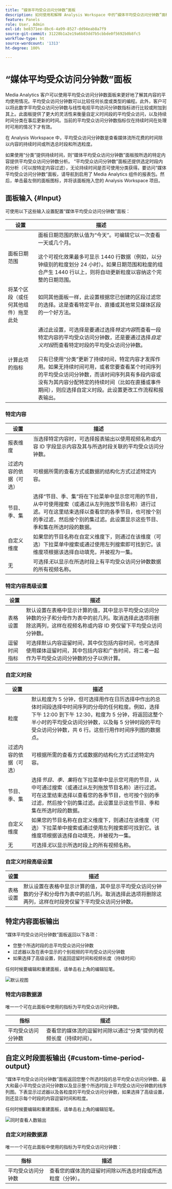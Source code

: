 ```yaml
---
title: “媒体平均受众访问分钟数”面板
description: 如何使用和解释 Analysis Workspace 中的“媒体平均受众访问分钟数”面板。
feature: Panels
role: User, Admin
exl-id: be8371ee-8bc6-4a99-8527-dd94eab8a7f9
source-git-commit: 31228b1a2e19a6b83dd7b5cbbde0f5692b0b8fc5
workflow-type: ht
source-wordcount: '1313'
ht-degree: 100%

---
```



# “媒体平均受众访问分钟数”面板

Media Analytics 客户可以使用平均受众访问分钟数面板来更好地了解其内容的平均使用情况。平均受众访问分钟数可以比较任何长度或类型的编程。此外，客户可以将此数字平均受众访问分钟数与线性电视平均访问分钟数指标进行比较或附加到其上。此面板提供了更大的灵活性来衡量自定义时间段的平均受众访问，以及持续时间分类在事后更新的时间。当前的平均受众访问分钟数指标仅在持续时间在处理时可用的情况下才有效。

在 Analysis Workspace 中，平均受众访问分钟数是查看媒体流所花费的时间除以内容的持续时间或所选总时段和所选粒度。

如果使用“分类”提供持续时间，则“媒体平均受众访问分钟数”面板按所选的特定内容提供平均受众访问分钟数分析。
“平均受众访问分钟数”面板还提供选定时段内的分析（可以按特定内容过滤），无论持续时间是否可使用分类获得。要访问“媒体平均受众访问分钟数”面板，请导航到启用了 Media Analytics 组件的报表包。然后，单击最左侧的面板图标，并将该面板拖入您的 Analysis Workspace 项目。

<!-- For more information, see the Media Average Minute Audience introduction video:
<< replace with AMA video when available >> -->

<!-- >[!VIDEO](https://video.tv.adobe.com/v/330177/?quality=12) -->

## 面板输入 {#Input}

可使用以下这些输入设置配置“媒体平均受众访问分钟数”面板：

| 设置 | 描述 |
|---------|------------|
| 面板日期范围 | 面板日期范围的默认值为“今天”。可编辑它以一次查看一天或几个月。<br></br>这个可视化效果最多可显示 1440 行数据（例如，以分钟级别的粒度划分 24 小时）。如果日期范围和粒度的组合产生 1440 行以上，则将自动更新粒度以容纳这个完整的日期范围。 |
| 将某个区段（或任何其他组件）拖至此处 | 如同其他面板一样，此设置根据您已创建的区段过滤您的选择。这是查看特定平台、直播或其他常见媒体区段的一个好方法。 |
| 计算此项的指标 | 通过此设置，可选择是要通过选择&#x200B;*特定内容*&#x200B;而查看一段特定内容的平均受众访问分钟数，还是要通过选择&#x200B;*自定义时段*&#x200B;而查看特定时段的平均受众访问分钟数。<br></br>只有已使用“分类”更新了持续时间，特定内容才发挥作用。如果无持续时间可用，或者您要查看某个时间序列的平均受众访问分钟数，而该时间序列具有多段内容或没有为其内容分配特定的持续时间（比如在直播或事件期间），则应选择自定义时段。此设置更改工作流程和报表输出。 |

### 特定内容

| 设置 | 描述 |
|---------|------------|
| 报表维度 | 当选择特定内容时，可选择报表输出以使用视频名称或内容 ID 字段显示内容及其与所选时段关联的平均受众访问分钟数。 |
| 过滤内容的依据（可选） | 可根据所需的查看方式或数据的结构化方式过滤特定内容。 |
| 节目、季、集 | 选择“节目、季、集”将在下拉菜单中显示您可用的节目，从中可使用搜索（或通过从左列拖放节目名称）进行过滤。可在这里结束选择以查看您的各季节目，也可按个别的季过滤，然后按个别的集过滤。此设置显示这些节目、季和集在所选时段的数据。 |
| 自定义维度 | 如果您的节目名称在自定义维度下，则通过在该维度（可选）下拉菜单中搜索或通过使用左列搜索即可找到它。该维度项根据该选择自动填充，并被视为一集。 |
| 无 | 可选择&#x200B;*无*&#x200B;以显示在所选时段上有平均受众访问分钟数数据的所有视频名称。 |

### 特定内容高级设置

| 设置 | 描述 |
|---------|------------|
| 表格设置 | 默认设置在表格中显示计算的值，其中显示平均受众访问分钟数的分子和分母作为表中的前几列。取消选择此选项将删除这两列，这样在视频名称或内容 ID 旁仅留下平均受众访问分钟数。 |
| 逗留时间指标 | 可选择默认内容逗留时间，其中仅包括内容时间，也可选择使用媒体逗留时间，其中包括内容和广告时间，将二者一起作为平均受众访问分钟数的分子以供计算。 |

### 自定义时段

| 设置 | 描述 |
|---------|------------|
| 粒度 | 默认粒度为 5 分钟，但可选择用作在日历选择中作出的总体时间段选择中时间序列的分母的任何粒度。例如，选择下午 12:00 到下午 12:30，粒度为 5 分钟，将返回这整个半小时的平均受众访问分钟数，以及每 5 分钟时段的平均受众访问分钟数，共 6 行。这些行用作时间序列图的数据点。 |
| 过滤内容的依据（可选） | 可根据所需的查看方式或数据的结构化方式过滤特定内容。 |
| 节目、季、集 | 选择&#x200B;*节目、季、集*&#x200B;将在下拉菜单中显示您可用的节目，从中可通过搜索（或通过从左列拖放节目名称）进行过滤。可在这里结束选择以查看您的各季节目，也可按个别的季过滤，然后按个别的集过滤。此设置显示这些节目、季和集在所选时段的数据。 |
| 自定义维度 | 如果您的节目名称在自定义维度下，则通过在该维度（可选）下拉菜单中搜索或通过使用左列搜索即可找到它。该维度项根据该选择自动填充，并被视为一集。 |
| 无 | 可选择&#x200B;*无*&#x200B;以显示所选时段上的所有视频名称。 |

### 自定义时段高级设置

| 设置 | 描述 |
|---------|------------|
| 表格设置 | 默认设置在表格中显示计算的值，其中显示平均受众访问分钟数的分子和分母作为表中的前几列。取消选择此选项将删除这两列，这样在时段旁仅留下平均受众访问分钟数。 |


## 特定内容面板输出

“媒体平均受众访问分钟数”面板返回以下各项：

* 您整个所选时段的总平均受众访问分钟数
* 过滤器以及在表中显示的个别视频的平均受众访问分钟数
* 如果选择了高级设置，则返回逗留时间和视频长度（持续时间）

任何时候要编辑和重建面板，请单击右上角的编辑铅笔。

![默认视图](assets/specific-content-panel-output.png)


### 特定内容数据源

唯一一个可在此面板中使用的指标为平均受众访问分钟数。

| 指标 | 描述 |
|--------|-------------|
| 平均受众访问分钟数 | 查看您的媒体流的逗留时间除以通过“分类”提供的视频长度（持续时间）。 |

## 自定义时段面板输出 {#custom-time-period-output}

“媒体平均受众访问分钟数”面板返回您整个所选时段的总平均受众访问分钟数、最大和最小平均受众访问分钟数以及显示整个所选时段上平均受众访问分钟数的线序列图。下表显示过滤器以及各粒度的平均受众访问分钟数，如果选择了高级设置，则还显示每个时段的内容逗留时间和粒度。

任何时候要编辑和重建面板，请单击右上角的编辑铅笔。

![同时查看人数输出](assets/custom-time-period-panel-output.png)

### 自定义时段数据源

唯一一个可在此面板中使用的指标为平均受众访问分钟数：

| 指标 | 描述 |
|---|---|
| 平均受众访问分钟数 | 查看您的媒体流的逗留时间除以所选总时段或所选粒度（分钟）。 |



<!-- For more information about Media Average Minute Audience, visit [MA doc page]( https://url). -->
